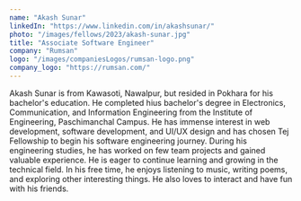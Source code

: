 ```yaml
---
name: "Akash Sunar"
linkedIn: "https://www.linkedin.com/in/akashsunar/"
photo: "/images/fellows/2023/akash-sunar.jpg"
title: "Associate Software Engineer"
company: "Rumsan"
logo: "/images/companiesLogos/rumsan-logo.png"
company_logo: "https://rumsan.com/"
---
```


Akash Sunar is from Kawasoti, Nawalpur, but resided in Pokhara for his bachelor's education. He completed hius bachelor's degree in Electronics, Communication, and Information Engineering from the Institute of Engineering, Paschimanchal Campus. He has immense interest in web development, software development, and UI/UX design and has chosen Tej Fellowship to begin his software engineering journey. During his engineering studies, he has worked on few team projects and gained valuable experience. He is eager to continue learning and growing in the technical field. In his free time, he enjoys listening to music, writing poems, and exploring other interesting things. He also loves to interact and have fun with his friends.
